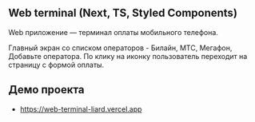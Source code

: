 ## Web terminal (Next, TS, Styled Components)

Web приложение — терминал оплаты мобильного телефона.

Главный экран со списком операторов - Билайн, МТС, Мегафон, Добавьте оператора.
По клику на иконку пользователь переходит на страницу с формой оплаты.

## Демо проекта 
- https://web-terminal-liard.vercel.app

